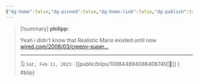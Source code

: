 ```yaml
---
{"dg-home":false,"dg-pinned":false,"dg-home-link":false,"dg-publish":true,"type":"blip","disabled rules":["yaml-title","yaml-title-alias","file-name-heading"],"title":"philipp on mastodon @ 2023-02-11","created-date":"2023-02-11T07:21:08","id":109844894088408740,"updated-date":"2025-05-02T08:50:43","dg-path":"blips/109844894088408740.md","permalink":"/blips/109844894088408740/","dgPassFrontmatter":true,"created":"2023-02-11T07:21:08","updated":"2025-05-02T08:50:43"}
---
```


> [!summary] **philipp**:
>
> Yeah i didn't know that Realistic Mario existed until now [wired.com/2008/03/creepy-super…](https://www.wired.com/2008/03/creepy-super-re/)
> - - -
>
> 🗓️ `Sat, Feb 11, 2023` · [[public/blips/109844894088408740\|🔗]]
{ #blip}

